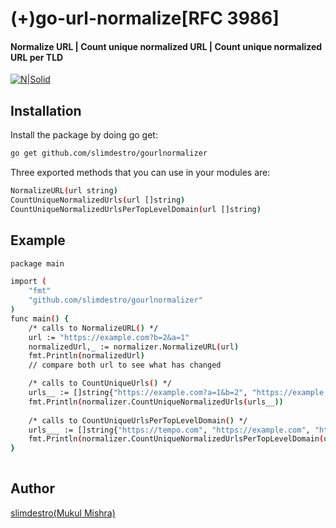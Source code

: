 # (+)go-url-normalize[RFC 3986]
#### Normalize URL | Count unique normalized URL | Count unique normalized URL per TLD

[![N|Solid](https://upload.wikimedia.org/wikipedia/commons/thumb/0/05/Go_Logo_Blue.svg/60px-Go_Logo_Blue.svg.png)](https://dev.to/slimdestro)
 
## Installation

Install the package by doing go get:

```sh
go get github.com/slimdestro/gourlnormalizer
```

Three exported methods that you can use in your modules are:

```sh
NormalizeURL(url string) 
CountUniqueNormalizedUrls(url []string)  
CountUniqueNormalizedUrlsPerTopLevelDomain(url []string)   
```

## Example

```sh
package main 

import (
	"fmt"
	"github.com/slimdestro/gourlnormalizer"
)
func main() { 		
	/* calls to NormalizeURL() */
	url := "https://example.com?b=2&a=1"
	normalizedUrl,_ := normalizer.NormalizeURL(url)
	fmt.Println(normalizedUrl)
    // compare both url to see what has changed

	/* calls to CountUniqueUrls() */
	urls__ := []string{"https://example.com?a=1&b=2", "https://example.com?b=2&a=1"}
	fmt.Println(normalizer.CountUniqueNormalizedUrls(urls__))
	
	/* calls to CountUniqueUrlsPerTopLevelDomain() */
	urls___ := []string{"https://tempo.com", "https://example.com", "https://subdomain.example.com"}
	fmt.Println(normalizer.CountUniqueNormalizedUrlsPerTopLevelDomain(urls___))
}
 
```


## Author

[slimdestro(Mukul Mishra)](https://linktr.ee/slimdestro)

